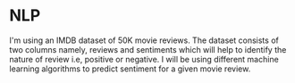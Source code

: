 # NLP

I'm using an IMDB dataset of 50K movie reviews.
The dataset consists of two columns namely, reviews and sentiments which will help to identify the nature of review i.e, positive or negative. I will be using different machine learning algorithms to predict sentiment for a given movie review.
